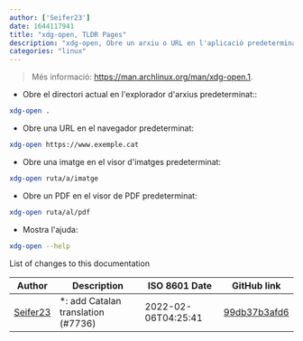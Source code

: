 ```yaml
---
author: ['Seifer23']
date: 1644117941
title: "xdg-open, TLDR Pages"
description: "xdg-open, Obre un arxiu o URL en l'aplicació predeterminada del usuari."
categories: "linux"
---
```

> Més informació: <https://man.archlinux.org/man/xdg-open.1>.

- Obre el directori actual en l'explorador d'arxius predeterminat::

```bash
xdg-open .
```

- Obre una URL en el navegador predeterminat:

```bash
xdg-open https://www.exemple.cat
```

- Obre una imatge en el visor d'imatges predeterminat:

```bash
xdg-open ruta/a/imatge
```

- Obre un PDF en el visor de PDF predeterminat:

```bash
xdg-open ruta/al/pdf
```

- Mostra l'ajuda:

```bash
xdg-open --help
```
List of changes to this documentation


Author | Description | ISO 8601 Date | GitHub link
------|-----|-----|-----
[Seifer23](mailto:48915360+Seifer23@users.noreply.github.com) | *: add Catalan translation (#7736) | 2022-02-06T04:25:41 | [99db37b3afd6](https://github.com/tldr-pages/tldr/commit/99db37b3afd6dba836a6d94e4688601fdb3bac98)

